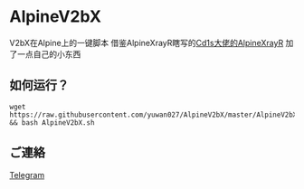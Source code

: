 
# AlpineV2bX
V2bX在Alpine上的一键脚本
借鉴AlpineXrayR瞎写的[Cd1s大佬的AlpineXrayR](https://github.com/Cd1s/alpineXrayR)
加了一点自己的小东西
## 如何运行？
```shell
wget https://raw.githubusercontent.com/yuwan027/AlpineV2bX/master/AlpineV2bX.sh && bash AlpineV2bX.sh
```
## ご連絡
[Telegram](https://t.me/yuwansama)
